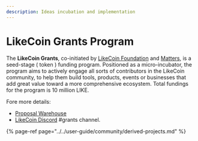```yaml
---
description: Ideas incubation and implementation
---
```


# LikeCoin Grants Program

The **LikeCoin Grants**, co-initiated by [LikeCoin Foundation](https://like.co/) and [Matters](https://matters.news/), is a seed-stage \( token \) funding program. Positioned as a micro-incubator, the program aims to actively engage all sorts of contributors in the LikeCoin community, to help them build tools, products, events or businesses that add great value toward a more comprehensive ecosystem. Total fundings for the program is 10 million LIKE. 

Fore more details:

* [Proposal Warehouse](https://www.notion.so/893cdd65f9f34851a92ca99e0cd969d0?v=d2f6efe098f64b68a9c21f239f1c90f4)
* [LikeCoin Discord](https://discord.com/invite/W4DQ6peZZZ) \#grants channel.

{% page-ref page="../../user-guide/community/derived-projects.md" %}







### 

